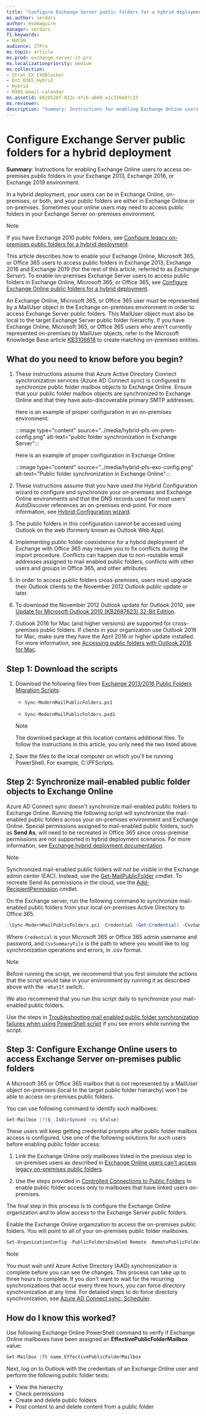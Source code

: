 ```yaml
---
title: "Configure Exchange Server public folders for a hybrid deployment"
ms.author: serdars
author: msdmaguire
manager: serdars
f1.keywords:
- NOCSH
audience: ITPro
ms.topic: article
ms.prod: exchange-server-it-pro
ms.localizationpriority: medium
ms.collection:
- Strat_EX_EXOBlocker
- Ent_O365_Hybrid
- Hybrid
- M365-email-calendar
ms.assetid: b828520f-022c-4fcb-ab68-e1c330e87c33
ms.reviewer:
description: "Summary: Instructions for enabling Exchange Online users to access on-premises public folders in your Exchange 2013 environment."
---
```


# Configure Exchange Server public folders for a hybrid deployment

 **Summary**: Instructions for enabling Exchange Online users to access on-premises public folders in your Exchange 2013, Exchange 2016, or Exchange 2019 environment.

In a hybrid deployment, your users can be in Exchange Online, on-premises, or both, and your public folders are either in Exchange Online or on-premises. Sometimes your online users may need to access public folders in your Exchange Server on-premises environment.

> [!NOTE]
> If you have Exchange 2010 public folders, see [Configure legacy on-premises public folders for a hybrid deployment](set-up-legacy-hybrid-public-folders.md).

This article describes how to enable your Exchange Online, Microsoft 365, or Office 365 users to access public folders in Exchange 2013, Exchange 2016 and Exchange 2019 (for the rest of this article, referred to as *Exchange Server*). To enable on-premises Exchange Server users to access public folders in Exchange Online, Microsoft 365, or Office 365, see [Configure Exchange Online public folders for a hybrid deployment](set-up-exo-hybrid-public-folders.md).

An Exchange Online, Microsoft 365, or Office 365 user must be represented by a MailUser object in the Exchange on-premises environment in order to access Exchange Server public folders. This MailUser object must also be local to the target Exchange Server public folder hierarchy. If you have Exchange Online, Microsoft 365, or Office 365 users who aren't currently represented on-premises by MailUser objects, refer to the Microsoft Knowledge Base article [KB3106618](https://support.microsoft.com/help/3106618) to create matching on-premises entities.

## What do you need to know before you begin?

1. These instructions assume that Azure Active Directory Connect synchronization services (Azure AD Connect sync) is configured to synchronize public folder mailbox objects to Exchange Online. Ensure that your public folder mailbox objects are synchronized to Exchange Online and that they have auto-discoverable primary SMTP addresses.

   Here is an example of proper configuration in an on-premises environment:

   :::image type="content" source="../media/hybrid-pfs-on-prem-config.png" alt-text="public folder synchronization in Exchange Server":::   

   Here is an example of proper configuration in Exchange Online:

   :::image type="content" source="../media/hybrid-pfs-exo-config.png" alt-text="Public folder synchronization in Exchange Online":::  

2. These instructions assume that you have used the Hybrid Configuration wizard to configure and synchronize your on-premises and Exchange Online environments and that the DNS records used for most users' AutoDiscover references an on-premises end-point. For more information, see [Hybrid Configuration wizard](../hybrid-configuration-wizard.md).

3. The public folders in this configuration cannot be accessed using Outlook on the web (formerly known as Outlook Web App).

4. Implementing public folder coexistence for a hybrid deployment of Exchange with Office 365 may require you to fix conflicts during the import procedure. Conflicts can happen due to non-routable email addresses assigned to mail enabled public folders, conflicts with other users and groups in Office 365, and other attributes.

5. In order to access public folders cross-premises, users must upgrade their Outlook clients to the November 2012 Outlook public update or later.

6. To download the November 2012 Outlook update for Outlook 2010, see [Update for Microsoft Outlook 2010 (KB2687623) 32-Bit Edition](https://www.microsoft.com/download/details.aspx?id=35702).

7. Outlook 2016 for Mac (and higher versions) are supported for cross-premises public folders. If clients in your organization use Outlook 2016 for Mac, make sure they have the April 2016 or higher update installed. For more information, see [Accessing public folders with Outlook 2016 for Mac](/exchange/collaboration-exo/public-folders/access-public-folders-with-outlook-2016-for-mac).

## Step 1: Download the scripts

1. Download the following files from [Exchange 2013/2016 Public Folders Migration Scripts](https://www.microsoft.com/download/details.aspx?id=54855):

   - `Sync-ModernMailPublicFolders.ps1`

   - `Sync-ModernMailPublicFolders.psd1`

    > [!NOTE]
    > The download package at this location contains additional files. To follow the instructions in this article, you only need the two listed above.

2. Save the files to the local computer on which you'll be running PowerShell. For example, C:\PFScripts.

## Step 2: Synchronize mail-enabled public folder objects to Exchange Online

Azure AD Connect sync doesn't synchronize mail-enabled public folders to Exchange Online. Running the following script will synchronize the mail-enabled public folders across your on-premises environment and Exchange Online. Special permissions assigned to mail-enabled public folders, such as **Send As**, will need to be recreated in Office 365 since cross-premise permissions are not supported in hybrid deployment scenarios. For more information, see [Exchange hybrid deployment documentation](../exchange-hybrid.md#exchange-hybrid-deployment-documentation).

> [!NOTE]
> Synchronized mail-enabled public folders will not be visible in the Exchange admin center (EAC). Instead, use the [Get-MailPublicFolder](/powershell/module/exchange/get-mailpublicfolder) cmdlet. To recreate Send As permissions in the cloud, use the [Add-RecipientPermission](/powershell/module/exchange/add-recipientpermission) cmdlet.

On the Exchange server, run the following command to synchronize mail-enabled public folders from your local on-premises Active Directory to Office 365.

```PowerShell
.\Sync-ModernMailPublicFolders.ps1 -Credential (Get-Credential) -CsvSummaryFile:sync_summary.csv
```

Where `Credential` is your Microsoft 365 or Office 365 admin username and password, and `CsvSummaryFile` is the path to where you would like to log synchronization operations and errors, in .csv format.

> [!NOTE]
> Before running the script, we recommend that you first simulate the actions that the script would take in your environment by running it as described above with the `-WhatIf` switch.
>
> We also recommend that you run this script daily to synchronize your mail-enabled public folders.

Use the steps in [Troubleshooting mail enabled public folder synchronization failures when using PowerShell script](/exchange/troubleshoot/public-folders/mepf-sync-failures-script) if you see errors while running the script. 

## Step 3: Configure Exchange Online users to access Exchange Server on-premises public folders

A Microsoft 365 or Office 365 mailbox that is not represented by a MailUser object on-premises (local to the target public folder hierarchy) won't be able to access on-premises public folders.  

You can use following command to identify such mailboxes:

```PowerShell
Get-Mailbox |?{$_.IsDirSynced -eq $false}
```

These users will keep getting credential prompts after public folder mailbox access is configured. Use one of the following solutions for such users before enabling public folder access:

1. Link the Exchange Online only mailboxes listed in the previous step to on-premises users as described in [Exchange Online users can't access legacy on-premises public folders](https://support.microsoft.com/help/3106618).

2. Use the steps provided in [Controlled Connections to Public Folders](https://aka.ms/ControlPF) to enable public folder access only to mailboxes that have linked users on-premises.

The final step in this process is to configure the Exchange Online organization and to allow access to the Exchange Server public folders.

Enable the Exchange Online organization to access the on-premises public folders. You will point to all of your on-premises public folder mailboxes.

```PowerShell
Set-OrganizationConfig -PublicFoldersEnabled Remote -RemotePublicFolderMailboxes PFMailbox1,PFMailbox2,PFMailbox3
```

> [!NOTE]
> You must wait until Azure Active Directory (AAD) synchronization is complete before you can see the changes. This process can take up to three hours to complete. If you don't want to wait for the recurring synchronizations that occur every three hours, you can force directory synchronization at any time. For detailed steps to do force directory synchronization, see [Azure AD Connect sync: Scheduler](/azure/active-directory/hybrid/how-to-connect-sync-feature-scheduler).

## How do I know this worked?

Use following Exchange Online PowerShell command to verify if Exchange Online mailboxes have been assigned an **EffectivePublicFolderMailbox** value:

```PowerShell
Get-Mailbox |ft name,EffectivePublicFolderMailbox
```

Next, log on to Outlook with the credentials of an Exchange Online user and perform the following public folder tests:

- View the hierarchy
- Check permissions
- Create and delete public folders
- Post content to and delete content from a public folder
